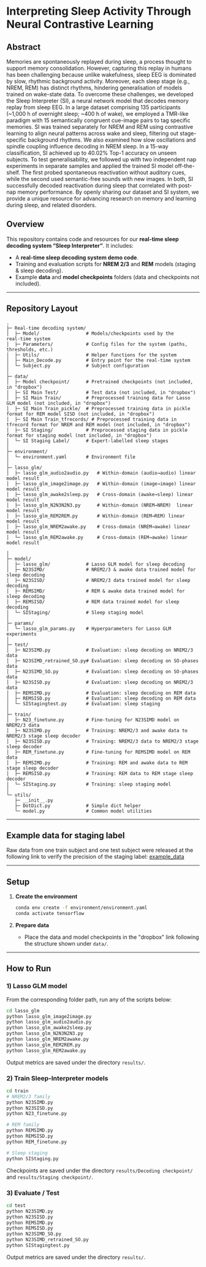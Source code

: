 # Interpreting Sleep Activity Through Neural Contrastive Learning

## Abstract
Memories are spontaneously replayed during sleep, a process thought to support memory consolidation. However, capturing this replay in humans has been challenging because unlike wakefulness, sleep EEG is dominated by slow, rhythmic background activity. Moreover, each sleep stage (e.g., NREM, REM) has distinct rhythms, hindering generalisation of models trained on wake-state data. To overcome these challenges, we developed the Sleep Interpreter (SI), a neural network model that decodes memory replay from sleep EEG. In a large dataset comprising 135 participants (~1,000 h of overnight sleep; ~400 h of wake), we employed a TMR-like paradigm with 15 semantically congruent cue-image pairs to tag specific memories. SI was trained separately for NREM and REM using contrastive learning to align neural patterns across wake and sleep, filtering out stage-specific background rhythms. We also examined how slow oscillations and spindle coupling influence decoding in NREM sleep. In a 15-way classification, SI achieved up to 40.02% Top-1 accuracy on unseen subjects. To test generalisability, we followed up with two independent nap experiments in separate samples and applied the trained SI model off-the-shelf. The first probed spontaneous reactivation without auditory cues, while the second used semantic-free sounds with new images. In both, SI successfully decoded reactivation during sleep that correlated with post-nap memory performance. By openly sharing our dataset and SI system, we provide a unique resource for advancing research on memory and learning during sleep, and related disorders.

## Overview
This repository contains code and resources for our **real‑time sleep decoding system “Sleep Interpreter”**. It includes:
- A **real-time sleep decoding system demo code**.
- Training and evaluation scripts for **NREM 2/3** and **REM** models (staging & sleep decoding).
- Example **data** and **model checkpoints** folders (data and checkpoints not included).

---

## Repository Layout

```
.
├─ Real-time decoding system/
│  ├─ Model/                 # Models/checkpoints used by the real‑time system
│  ├─ Parameters/            # Config files for the system (paths, thresholds, etc.)
│  ├─ Utils/                 # Helper functions for the system
│  ├─ Main_Decode.py         # Entry point for the real‑time system
│  └─ Subject.py             # Subject configuration
│
├─ data/
│  ├─ Model checkpoint/      # Pretrained checkpoints (not included, in "dropbox")
│  ├─ SI Main Test/          # Test data (not included, in "dropbox")
│  ├─ SI Main Train/         # Preprocessed training data for Lasso GLM model (not included, in "dropbox")
│  ├─ SI Main Train_pickle/  # Preprocessed training data in pickle format for REM model SISD (not included, in "dropbox")
│  ├─ SI Main Train_tfrecords/ # Preprocessed training data in tfrecord format for NREM and REM model (not included, in "dropbox")
│  ├─ SI Staging/            # Preprocessed staging data in pickle format for staging model (not included, in "dropbox")
│  └─ SI Staging Label/      # Expert-labelled sleep stages
│
├─ environment/
│  └─ environment.yaml       # Environment file
│
├─ lasso_glm/
│  ├─ lasso_glm_audio2audio.py   # Within‑domain (audio→audio) linear model result
│  ├─ lasso_glm_image2image.py   # Within‑domain (image→image) linear model result
│  ├─ lasso_glm_awake2sleep.py   # Cross‑domain (awake→sleep) linear model result
│  ├─ lasso_glm_N2N3N2N3.py      # Within‑domain (NREM→NREM)  linear model result
│  ├─ lasso_glm_REM2REM.py       # Within‑domain (REM→REM) linear model result
│  ├─ lasso_glm_NREM2awake.py    # Cross‑domain (NREM→awake) linear model result
│  └─ lasso_glm_REM2awake.py     # Cross‑domain (REM→awake) linear model result

│
├─ model/
│  ├─ lasso_glm/             # Lasso GLM model for sleep decoding
│  ├─ N23SIMD/               # NREM2/3 & awake data trained model for sleep decoding
│  ├─ N23SISD/               # NREM2/3 data trained model for sleep decoding
│  ├─ REMSIMD/               # REM & awake data trained model for sleep decoding
│  ├─ REMSISD/               # REM data trained model for sleep decoding
│  └─ SIStaging/             # Sleep staging model
│
├─ params/
│  └─ lasso_glm_params.py    # Hyperparameters for Lasso GLM experiments
│
├─ test/
│  ├─ N23SIMD.py             # Evaluation: sleep decoding on NREM2/3 data
│  ├─ N23SIMD_retrained_SO.py# Evaluation: sleep decoding on SO‑phases data
│  ├─ N23SIMD_SO.py          # Evaluation: sleep decoding on SO‑phases data
│  ├─ N23SISD.py             # Evaluation: sleep decoding on NREM2/3 data
│  ├─ REMSIMD.py             # Evaluation: sleep decoding on REM data
│  ├─ REMSISD.py             # Evaluation: sleep decoding on REM data
│  └─ SIStagingtest.py       # Evaluation: sleep staging
│
├─ train/
│  ├─ N23_finetune.py        # Fine‑tuning for N23SIMD model on NREM2/3 data
│  ├─ N23SIMD.py             # Training: NREM2/3 and awake data to NREM2/3 stage sleep decoder
│  ├─ N23SISD.py             # Training: NREM2/3 data to NREM2/3 stage sleep decoder
│  ├─ REM_finetune.py        # Fine‑tuning for REMSIMD model on REM data
│  ├─ REMSIMD.py             # Training: REM and awake data to REM stage sleep decoder
│  ├─ REMSISD.py             # Training: REM data to REM stage sleep decoder
│  └─ SIStaging.py           # Training: sleep staging model
│
└─ utils/
   ├─ __init__.py
   ├─ DotDict.py             # Simple dict helper
   └─ model.py               # Common model utilities
```
---

## Example data for staging label

Raw data from one train subject and one test subject were released at the following link to verify the precision of the staging label: [example_data](https://www.dropbox.com/scl/fo/117q6pzzhyh1m2ss2qef2/AOWz6zXSqRg30ETmXO--syQ?rlkey=7nmsmiogb3qpqrjxx9asd4bc8&st=swrviidk&dl=0)

---
## Setup

1. **Create the environment**
   ```bash
   conda env create -f environment/environment.yaml
   conda activate tensorflow
   ```

2. **Prepare data**
   - Place the data and model checkpoints in the "dropbox" link following the structure shown under `data/`.

---

## How to Run

### 1) Lasso GLM model
From the corresponding folder path, run any of the scripts below:
```bash
cd lasso_glm
python lasso_glm_image2image.py
python lasso_glm_audio2audio.py
python lasso_glm_awake2sleep.py
python lasso_glm_N2N3N2N3.py
python lasso_glm_NREM2awake.py
python lasso_glm_REM2REM.py
python lasso_glm_REM2awake.py
```
Output metrics are saved under the directory `results/`.

### 2) Train Sleep‑Interpreter models
```bash
cd train
# NREM2/3 family
python N23SIMD.py
python N23SISD.py
python N23_finetune.py

# REM family
python REMSIMD.py
python REMSISD.py
python REM_finetune.py

# Sleep staging
python SIStaging.py
```
Checkpoints are saved under the directory `results/Decoding checkpoint/` and `results/Staging checkpoint/`.

### 3) Evaluate / Test
```bash
cd test
python N23SIMD.py
python N23SISD.py
python REMSIMD.py
python REMSISD.py
python N23SIMD_SO.py
python N23SIMD_retrained_SO.py
python SIStagingtest.py
```
Output metrics are saved under the directory `results/`.

